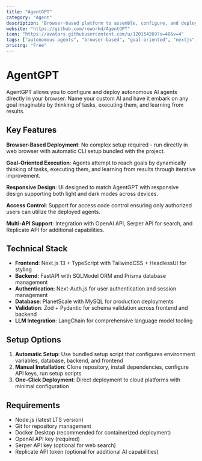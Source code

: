 ```yaml
---
title: "AgentGPT"
category: "Agent"
description: "Browser-based platform to assemble, configure, and deploy autonomous AI agents with goal-oriented task execution"
website: "https://github.com/reworkd/AgentGPT"
icon: "https://avatars.githubusercontent.com/u/120154269?s=48&v=4"
tags: ["autonomous-agents", "browser-based", "goal-oriented", "nextjs", "fastapi"]
pricing: "Free"
---
```


# AgentGPT

AgentGPT allows you to configure and deploy autonomous AI agents directly in your browser. Name your custom AI and have it embark on any goal imaginable by thinking of tasks, executing them, and learning from results.

## Key Features

**Browser-Based Deployment**: No complex setup required - run directly in web browser with automatic CLI setup bundled with the project.

**Goal-Oriented Execution**: Agents attempt to reach goals by dynamically thinking of tasks, executing them, and learning from results through iterative improvement.

**Responsive Design**: UI designed to match AgentGPT with responsive design supporting both light and dark modes across devices.

**Access Control**: Support for access code control ensuring only authorized users can utilize the deployed agents.

**Multi-API Support**: Integration with OpenAI API, Serper API for search, and Replicate API for additional capabilities.

## Technical Stack

- **Frontend**: Next.js 13 + TypeScript with TailwindCSS + HeadlessUI for styling
- **Backend**: FastAPI with SQLModel ORM and Prisma database management
- **Authentication**: Next-Auth.js for user authentication and session management
- **Database**: PlanetScale with MySQL for production deployments
- **Validation**: Zod + Pydantic for schema validation across frontend and backend
- **LLM Integration**: LangChain for comprehensive language model tooling

## Setup Options

1. **Automatic Setup**: Use bundled setup script that configures environment variables, database, backend, and frontend
2. **Manual Installation**: Clone repository, install dependencies, configure API keys, run setup scripts
3. **One-Click Deployment**: Direct deployment to cloud platforms with minimal configuration

## Requirements

- Node.js (latest LTS version)
- Git for repository management  
- Docker Desktop (recommended for containerized deployment)
- OpenAI API key (required)
- Serper API key (optional for web search)
- Replicate API token (optional for additional AI capabilities)
